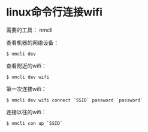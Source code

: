 # linux命令行连接wifi

需要的工具：
nmcli

查看机器的网络设备：
```
$ nmcli dev
```
查看附近的wifi：
```
$ nmcli dev wifi
```
第一次连接wifi：
```
$ nmcli dev wifi connect `SSID` password `password`
```
连接以往的wifi：
```
$ nmcli con up `SSID`
```
